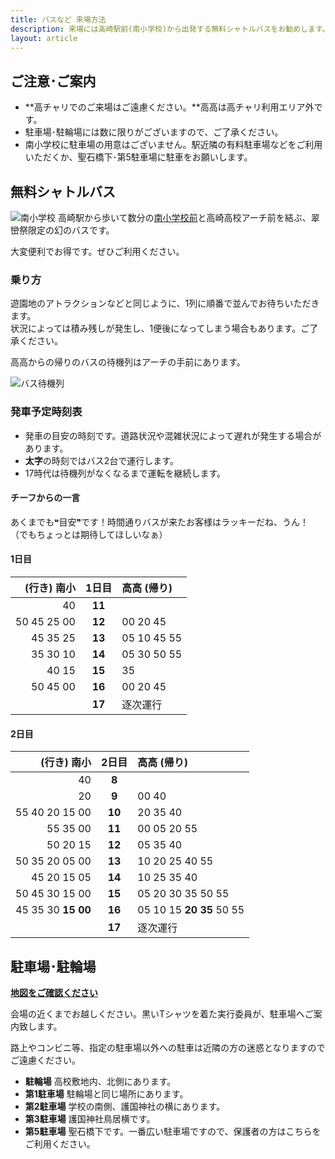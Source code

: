 ```yaml
---
title: バスなど 来場方法
description: 来場には高崎駅前(南小学校)から出発する無料シャトルバスをお勧めします。駐車場・駐輪場もご用意しております。
layout: article
---
```


## ご注意･ご案内

- **高チャリでのご来場はご遠慮ください。**高高は高チャリ利用エリア外です。
- 駐車場･駐輪場には数に限りがございますので、ご了承ください。
- 南小学校に駐車場の用意はございません。駅近隣の有料駐車場などをご利用いただくか、聖石橋下･第5駐車場に駐車をお願いします。

## 無料シャトルバス

<span class="maqz maqz-img-wrap-dark float-right">![南小学校](files/images/southjhs_bus720.jpg)</span>
高崎駅から歩いて数分の[南小学校前](https://goo.gl/maps/YznS6meb5rK2)と高崎高校アーチ前を結ぶ、翠巒祭限定の幻のバスです。

大変便利でお得です。ぜひご利用ください。

### 乗り方
遊園地のアトラクションなどと同じように、1列に順番で並んでお待ちいただきます。  
状況によっては積み残しが発生し、1便後になってしまう場合もあります。ご了承ください。

高高からの帰りのバスの待機列はアーチの手前にあります。  

<div class="clearfix"></div>

<span class="maqz maqz-img-wrap-dark float-right">![バス待機列](files/images/wait4bushere720.png)</span>

<div class="clearfix"></div>

### 発車予定時刻表

- 発車の目安の時刻です。道路状況や混雑状況によって遅れが発生する場合があります。
- **太字**の時刻ではバス2台で運行します。
- 17時代は待機列がなくなるまで運転を継続します。

<div class="alert alert-info">
<h4 class="alert-heading">チーフからの一言</h4>
あくまでも❝目安❞です！時間通りバスが来たお客様はラッキーだね、うん！  
（でもちょっとは期待してほしいなぁ）
</div>

#### 1日目

|           (行き) 南小 |  1日目 | 高高 (帰り)               |
|----------------------:|:------:|:--------------------------|
|                    40 | **11** |                           |
|           50 45 25 00 | **12** | 00 20 45                  |
|              45 35 25 | **13** | 05 10 45 55               |
|              35 30 10 | **14** | 05 30 50 55               |
|                 40 15 | **15** | 35                        |
|              50 45 00 | **16** | 00 20 45                  |
|                       | **17** | 逐次運行                  |

#### 2日目

|            (行き) 南小 |  2日目 | 高高 (帰り)                  |
|-----------------------:|:------:|:-----------------------------|
|                     40 |  **8** |                              |
|                     20 |  **9** | 00 40                        |
|         55 40 20 15 00 | **10** | 20 35 40                     |
|               55 35 00 | **11** | 00 05 20 55                  |
|               50 20 15 | **12** | 05 35 40                     |
|         50 35 20 05 00 | **13** | 10 20 25 40 55               |
|            45 20 15 05 | **14** | 10 25 35 40                  |
|         50 45 30 15 00 | **15** | 05 20 30 35 50 55            |
| 45 35 30 **15** **00** | **16** | 05 10 15 **20** **35** 50 55 |
|                        | **17** | 逐次運行                     |


## 駐車場･駐輪場

**[地図をご確認ください](https://www.google.com/maps/d/u/0/viewer?mid=1vNKwSWLOZ5LaQ1hbuuDp1Hf_FWU)**

会場の近くまでお越しください。黒いTシャツを着た実行委員が、駐車場へご案内致します。

路上やコンビニ等、指定の駐車場以外への駐車は近隣の方の迷惑となりますのでご遠慮ください。

- **駐輪場** 高校敷地内、北側にあります。
- **第1駐車場** 駐輪場と同じ場所にあります。
- **第2駐車場** 学校の南側、護国神社の横にあります。
- **第3駐車場** 護国神社鳥居横です。
- **第5駐車場** 聖石橋下です。一番広い駐車場ですので、保護者の方はこちらをご利用ください。